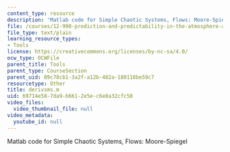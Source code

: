 ```yaml
---
content_type: resource
description: 'Matlab code for Simple Chaotic Systems, Flows: Moore-Spiegel'
file: /courses/12-990-prediction-and-predictability-in-the-atmosphere-and-oceans-spring-2003/69714e587da9b6612e5ec6e8a32cfc50_derivsms.m
file_type: text/plain
learning_resource_types:
- Tools
license: https://creativecommons.org/licenses/by-nc-sa/4.0/
ocw_type: OCWFile
parent_title: Tools
parent_type: CourseSection
parent_uid: 89c78cb1-3a2f-a12b-482a-180118be59c7
resourcetype: Other
title: derivsms.m
uid: 69714e58-7da9-b661-2e5e-c6e8a32cfc50
video_files:
  video_thumbnail_file: null
video_metadata:
  youtube_id: null
---
```

Matlab code for Simple Chaotic Systems, Flows: Moore-Spiegel